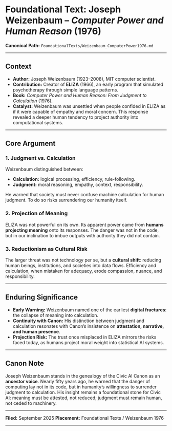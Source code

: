 # Foundational Text: Joseph Weizenbaum – *Computer Power and Human Reason* (1976)

**Canonical Path:**
`FoundationalTexts/Weizenbaum_ComputerPower1976.md`

---

## Context

* **Author:** Joseph Weizenbaum (1923–2008), MIT computer scientist.
* **Contribution:** Creator of **ELIZA** (1966), an early program that simulated psychotherapy through simple language patterns.
* **Book:** *Computer Power and Human Reason: From Judgment to Calculation* (1976).
* **Catalyst:** Weizenbaum was unsettled when people confided in ELIZA as if it were capable of empathy and moral concern. This response revealed a deeper human tendency to project authority into computational systems.

---

## Core Argument

### 1. **Judgment vs. Calculation**

Weizenbaum distinguished between:

* **Calculation:** logical processing, efficiency, rule-following.
* **Judgment:** moral reasoning, empathy, context, responsibility.

He warned that society must never confuse machine calculation for human judgment. To do so risks surrendering our humanity itself.

### 2. **Projection of Meaning**

ELIZA was not powerful on its own. Its apparent power came from **humans projecting meaning** onto its responses. The danger was not in the code, but in our inclination to imbue outputs with authority they did not contain.

### 3. **Reductionism as Cultural Risk**

The larger threat was not technology per se, but a **cultural shift**: reducing human beings, institutions, and societies into data flows. Efficiency and calculation, when mistaken for adequacy, erode compassion, nuance, and responsibility.

---

## Enduring Significance

* **Early Warning:** Weizenbaum named one of the earliest **digital fractures**: the collapse of meaning into calculation.
* **Continuity with Canon:** His distinction between judgment and calculation resonates with Canon’s insistence on **attestation, narrative, and human presence**.
* **Projection Risk:** The trust once misplaced in ELIZA mirrors the risks faced today, as humans project moral weight into statistical AI systems.

---

## Canon Note

Joseph Weizenbaum stands in the genealogy of the Civic AI Canon as an **ancestor voice**. Nearly fifty years ago, he warned that the danger of computing lay not in its code, but in humanity’s willingness to surrender judgment to calculation. His insight remains a foundational stone for Civic AI: meaning must be attested, not reduced; judgment must remain human, not ceded to machinery.

---

**Filed:** September 2025
**Placement:** Foundational Texts / Weizenbaum 1976

---

